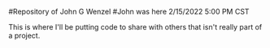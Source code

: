 #Repository of John G Wenzel
#John was here 2/15/2022 5:00 PM CST

This is where I'll be putting code to share with others that isn't really part of a project.

